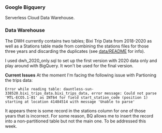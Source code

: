 ### Google Bigquery
Serverless Cloud Data Warehouse.

### Data Warehouse
The DWH currently contains two tables; Bixi Trip Data from 2018-2020 as well as a Stations table made from combining the stations files for those three years and discarding the duplicates (see [data/README](/data/README.md) for info).

I used dwh_2020_only.sql to set up the first version with 2020 data only and play around with BigQuery. It won't be used for the final version.

**Current Issues**
At the moment I'm facing the following issue with Partioning the trips data:

```Error while reading table: dauntless-sun-338520.bixi_trips_data.bixi_trips_data, error message: Could not parse 'MTL-ECO5.1-01' as INT64 for field start_station_code (position 1) starting at location 41484514 with message 'Unable to parse'```

It appears there is some record in the stations column for one of those years that is incorrect. For some reason, BQ allows me to insert the record into a non-partitioned table but not the main one. To be addressed this week.